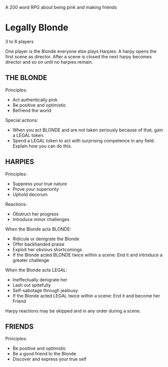 A 200 word RPG about being pink and making friends

# Legally Blonde

3 to 6 players

One player is the Blonde everyone else plays Harpies. A harpy opens the first scene as director. After a scene is closed the next harpy becomes director and so on until no harpies remain. 

## THE BLONDE

Principles:

- Act authentically pink
- Be positive and optimistic
- Befriend the world

Special actions:

- When you act BLONDE and are not taken seriously because of that, gain a LEGAL token. 
- Spend a LEGAL token to act with surprising competence in any field. Explain how you can do this.

## HARPIES

Principles:

- Suppress your true nature
- Prove your superiority
- Uphold decorum

Reactions:

- Obstruct her progress
- Introduce minor challenges

When the Blonde acts BLONDE:

- Ridicule or denigrate the Blonde
- Offer backhanded praise
- Exploit her obvious shortcomings
- If the Blonde acted BLONDE twice within a scene: End it and introduce a greater challenge

When the Blonde acts LEGAL:

- Ineffectually denigrate her 
- Lash out spitefully
- Self-sabotage through jealousy
- If the Blonde acted LEGAL twice within a scene: End it and become her Friend

Harpy reactions may be skipped and in any order during a scene.

## FRIENDS

Principles:

- Be positive and optimistic
- Be a good friend to the Blonde
- Discover and express your true self
